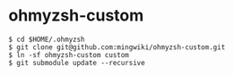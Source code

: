 # ohmyzsh-custom


```shell
$ cd $HOME/.ohmyzsh
$ git clone git@github.com:mingwiki/ohmyzsh-custom.git
$ ln -sf ohmyzsh-custom custom
$ git submodule update --recursive
```
